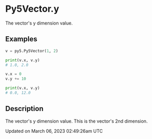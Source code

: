 # Py5Vector.y

The vector's y dimension value.

## Examples

<div class="example-table">

<div class="example-row"><div class="example-cell-image">

</div><div class="example-cell-code">

```python
v = py5.Py5Vector(1, 2)

print(v.x, v.y)
# 1.0, 2.0

v.x = 0
v.y += 10

print(v.x, v.y)
# 0.0, 12.0
```

</div></div>

</div>

## Description

The vector's y dimension value. This is the vector's 2nd dimension.

Updated on March 06, 2023 02:49:26am UTC
